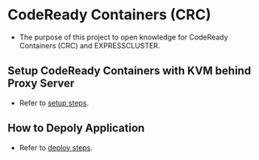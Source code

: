 # CodeReady Containers (CRC)
- The purpose of this project to open knowledge for CodeReady Containers (CRC) and EXPRESSCLUSTER.

## Setup CodeReady Containers with KVM behind Proxy Server
- Refer to [setup steps](doc/SetupCRC.md).

## How to Depoly Application
- Refer to [deploy steps](doc/DeployApp.md).